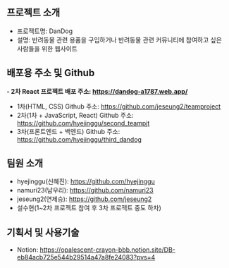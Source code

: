 ## 프로젝트 소개
- 프로젝트명: DanDog
- 설명: 반려동물 관련 용품을 구입하거나 반려동물 관련 커뮤니티에 참여하고 싶은 사람들을 위한 웹사이트

    
## 배포용 주소 및 Github
**- 2차 React 프로젝트 배포 주소: https://dandog-a1787.web.app/**

- 1차(HTML, CSS) Github 주소: https://github.com/jeseung2/teamproject
- 2차(1차 + JavaScript, React) Github 주소: https://github.com/hyejinggu/second_teampjt
- 3차(프론트엔드 + 백엔드) Github 주소: https://github.com/hyejinggu/third_dandog
    

## 팀원 소개
- hyejinggu(신혜진): https://github.com/hyejinggu
- namuri23(남우리): https://github.com/namuri23
- jeseung2(연제승): https://github.com/jeseung2
- 설수현(1~2차 프로젝트 참여 후 3차 프로젝트 중도 하차)
    

## 기획서 및 사용기술
- Notion: https://opalescent-crayon-bbb.notion.site/DB-eb84acb725e544b29514a47a8fe24083?pvs=4

